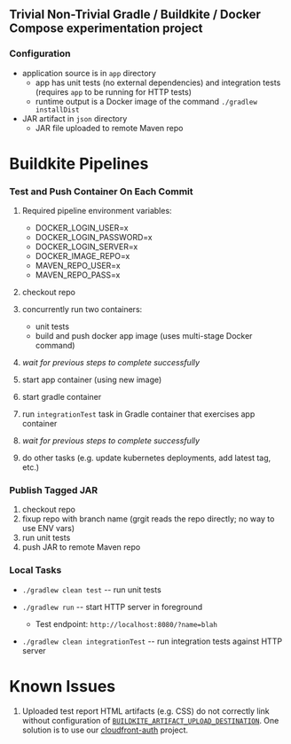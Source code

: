 ## Trivial Non-Trivial Gradle / Buildkite / Docker Compose experimentation project

### Configuration

  - application source is in `app` directory
    - app has unit tests (no external dependencies) and integration tests (requires `app` to be running for HTTP tests)
    - runtime output is a Docker image of the command `./gradlew installDist`
  - JAR artifact in `json` directory
    - JAR file uploaded to remote Maven repo

# Buildkite Pipelines

### Test and Push Container On Each Commit
  1. Required pipeline environment variables:
     - DOCKER_LOGIN_USER=x
     - DOCKER_LOGIN_PASSWORD=x
     - DOCKER_LOGIN_SERVER=x
     - DOCKER_IMAGE_REPO=x
     - MAVEN_REPO_USER=x
     - MAVEN_REPO_PASS=x

  1. checkout repo
  1. concurrently run two containers:
     - unit tests
     - build and push docker app image (uses multi-stage Docker command)
  1. *wait for previous steps to complete successfully*
  1. start app container (using new image)
  1. start gradle container
  1. run `integrationTest` task in Gradle container that exercises app container
  1. *wait for previous steps to complete successfully*
  1. do other tasks (e.g. update kubernetes deployments, add latest tag, etc.)

### Publish Tagged JAR
  1. checkout repo
  1. fixup repo with branch name (grgit reads the repo directly; no way to use ENV vars)
  1. run unit tests
  1. push JAR to remote Maven repo

### Local Tasks

  - `./gradlew clean test` -- run unit tests

  - `./gradlew run` -- start HTTP server in foreground
      - Test endpoint: `http://localhost:8080/?name=blah`

  - `./gradlew clean integrationTest` -- run integration tests against HTTP server

# Known Issues
  1. Uploaded test report HTML artifacts (e.g. CSS) do not correctly link without
     configuration of [`BUILDKITE_ARTIFACT_UPLOAD_DESTINATION`](https://buildkite.com/docs/agent/cli-artifact#using-your-own-private-aws-s3-bucket).
     One solution is to use our [cloudfront-auth](https://github.com/Widen/cloudfront-auth) project.

